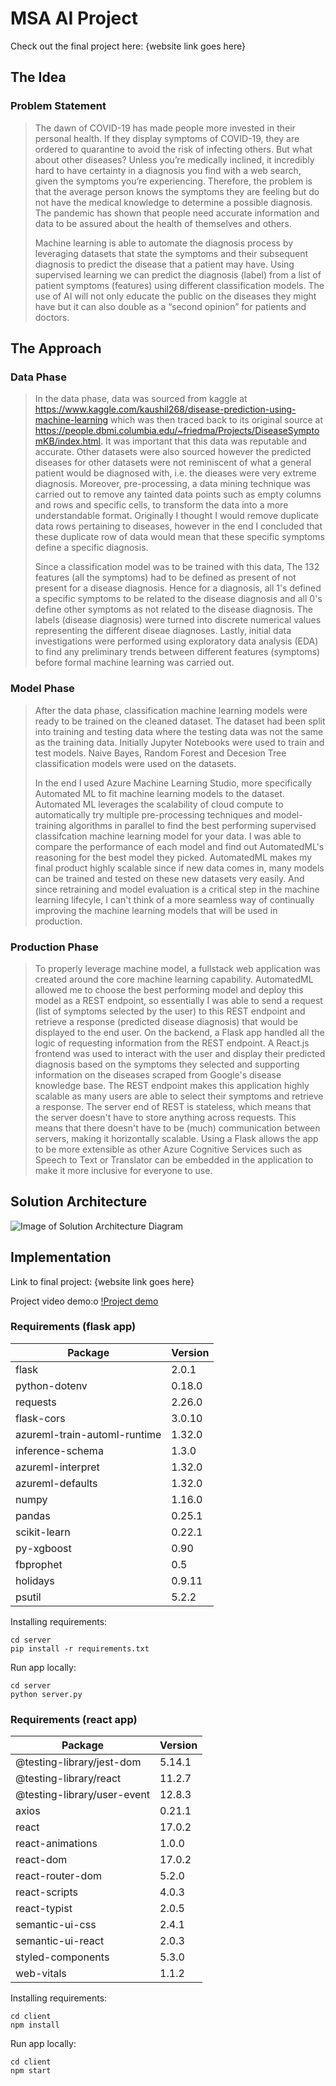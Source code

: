 # MSA AI Project
Check out the final project here: {website link goes here}

## The Idea
### Problem Statement
>The dawn of COVID-19 has made people more invested in their personal health. If they display symptoms of COVID-19, they are ordered to quarantine to avoid the       risk of infecting others. But what about other diseases? Unless you’re medically inclined, it incredibly hard to have certainty in a diagnosis you find with a web   search, given the symptoms you’re experiencing. Therefore, the problem is that the average person knows the symptoms they are feeling but do not have the medical   knowledge to determine a possible diagnosis. The pandemic has shown that people need accurate information and data to be assured about the health of themselves     and others. 
>
>Machine learning is able to automate the diagnosis process by leveraging datasets that state the symptoms and their subsequent diagnosis to predict the disease that a patient may have. Using supervised learning we can predict the diagnosis (label) from a list of patient symptoms (features) using different classification models. The use of AI will not only educate the public on the diseases they might have but it can also double as a “second opinion” for patients and doctors.

## The Approach
### Data Phase
>In the data phase, data was sourced from kaggle at https://www.kaggle.com/kaushil268/disease-prediction-using-machine-learning which was then traced back to its original source at https://people.dbmi.columbia.edu/~friedma/Projects/DiseaseSymptomKB/index.html. It was important that this data was reputable and accurate. Other datasets were also sourced however the predicted diseases for other datasets were not reminiscent of what a general patient would be diagnosed with, i.e. the dieases were very extreme diagnosis. Moreover, pre-processing, a data mining technique was carried out to remove any tainted data points such as empty columns and rows and specific cells, to transform the data into a more understandable format. Originally I thought I would remove duplicate data rows pertaining to diseases, however in the end I concluded that these duplicate row of data would mean that these specific symptoms define a specific diagnosis.
>
>Since a classification model was to be trained with this data, The 132 features (all the symptoms) had to be defined as present of not present for a disease diagnosis. Hence for a diagnosis, all 1's defined a specific symptoms to be related to the disease diagnosis and all 0's define other symptoms as not related to the disease diagnosis. The labels (disease diagnosis) were turned into discrete numerical values representing the different diseae diagnoses. Lastly, initial data investigations were performed using exploratory data analysis (EDA) to find any preliminary trends between different features (symptoms) before formal machine learning was carried out.

### Model Phase
>After the data phase, classification machine learning models were ready to be trained on the cleaned dataset. The dataset had been split into training and testing data where the testing data was not the same as the training data. Initially Jupyter Notebooks were used to train and test models. Naive Bayes, Random Forest and Decesion Tree classification models were used on the datasets.
>
>In the end I used Azure Machine Learning Studio, more specifically Automated ML to fit machine learning models to the dataset. Automated ML leverages the scalability of cloud compute to automatically try multiple pre-processing techniques and model-training algorithms in parallel to find the best performing supervised classifcation machine learning model for your data. I was able to compare the performance of each model and find out AutomatedML's reasoning for the best model they picked. AutomatedML makes my final product highly scalable since if new data comes in, many models can be trained and tested on these new datasets very easily. And since retraining and model evaluation is a critical step in the machine learning lifecyle, I can't think of a more seamless way of continually improving the machine learning models that will be used in production.

### Production Phase
>To properly leverage machine model, a fullstack web application was created around the core machine learning capability. AutomatedML allowed me to choose the best performing model and deploy this model as a REST endpoint, so essentially I was able to send a request (list of symptoms selected by the user) to this REST endpoint and retrieve a response (predicted disease diagnosis) that would be displayed to the end user. On the backend, a Flask app handled all the logic of requesting information from the REST endpoint. A React.js frontend was used to interact with the user and display their predicted diagnosis based on the symptoms they selected and supporting information on the diseases scraped from Google's disease knowledge base. The REST endpoint makes this application highly scalable as many users are able to select their symptoms and retrieve a response. The server end of REST is stateless, which means that the server doesn't have to store anything across requests. This means that there doesn't have to be (much) communication between servers, making it horizontally scalable. Using a Flask allows the app to be more extensible as other Azure Cognitive Services such as Speech to Text or Translator can be embedded in the application to make it more inclusive for everyone to use. 

## Solution Architecture
![Image of Solution Architecture Diagram](https://github.com/yash-chaudhary/careSpot/blob/main/Assets/Solution_Architecture_Diagram.png)

## Implementation
Link to final project: {website link goes here}

Project video demo:o
[!Project demo](https://github.com/yash-chaudhary/careSpot/blob/main/Assets/project_demo.gif)


### Requirements (flask app)
Package | Version
------------ | -------------
flask | 2.0.1
python-dotenv | 0.18.0
requests | 2.26.0
flask-cors | 3.0.10
azureml-train-automl-runtime | 1.32.0
inference-schema | 1.3.0
azureml-interpret | 1.32.0
azureml-defaults | 1.32.0
numpy | 1.16.0
pandas | 0.25.1
scikit-learn | 0.22.1
py-xgboost | 0.90 
fbprophet| 0.5
holidays| 0.9.11
psutil | 5.2.2

Installing requirements:
```
cd server
pip install -r requirements.txt
```

Run app locally:
```
cd server
python server.py
```

### Requirements (react app)
Package | Version
------------ | -------------
@testing-library/jest-dom | 5.14.1
@testing-library/react | 11.2.7
@testing-library/user-event | 12.8.3
axios| 0.21.1
react| 17.0.2
react-animations | 1.0.0
react-dom | 17.0.2
react-router-dom| 5.2.0
react-scripts| 4.0.3
react-typist| 2.0.5
semantic-ui-css| 2.4.1
semantic-ui-react| 2.0.3
styled-components | 5.3.0
web-vitals | 1.1.2

Installing requirements:
```
cd client
npm install
```

Run app locally:
```
cd client
npm start
```



